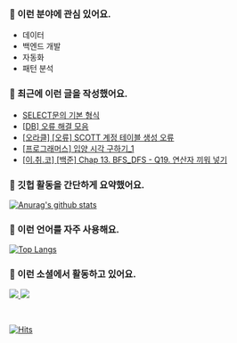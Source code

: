 ### 📡 이런 분야에 관심 있어요.

- 데이터
- 백엔드 개발
- 자동화
- 패턴 분석

### 📝 최근에 이런 글을 작성했어요.

<!-- BLOG-POST-LIST:START -->
- [SELECT문의 기본 형식](https://blex.me/@mildsalmon/select%EB%AC%B8%EC%9D%98-%EA%B8%B0%EB%B3%B8-%ED%98%95%EC%8B%9D)
- [[DB] 오류 해결 모음](https://blex.me/@mildsalmon/db-%EC%98%A4%EB%A5%98-%ED%95%B4%EA%B2%B0-%EB%AA%A8%EC%9D%8C)
- [[오라클] [오류] SCOTT 계정 테이블 생성 오류](https://blex.me/@mildsalmon/%EC%98%A4%EB%9D%BC%ED%81%B4-%EC%98%A4%EB%A5%98-scott-%EA%B3%84%EC%A0%95-%ED%85%8C%EC%9D%B4%EB%B8%94-%EC%83%9D%EC%84%B1-%EC%98%A4%EB%A5%98)
- [[프로그래머스] 입양 시각 구하기_1](https://blex.me/@mildsalmon/%ED%94%84%EB%A1%9C%EA%B7%B8%EB%9E%98%EB%A8%B8%EC%8A%A4-%EC%9E%85%EC%96%91-%EC%8B%9C%EA%B0%81-%EA%B5%AC%ED%95%98%EA%B8%B0_1)
- [[이.취.코] [백준] Chap 13. BFS_DFS - Q19. 연산자 끼워 넣기](https://blex.me/@mildsalmon/%EC%9D%B4%EC%B7%A8%EC%BD%94-%EB%B0%B1%EC%A4%80-chap-13-bfs_dfs-q19-%EC%97%B0%EC%82%B0%EC%9E%90-%EB%81%BC%EC%9B%8C-%EB%84%A3%EA%B8%B0)
<!-- BLOG-POST-LIST:END -->

### 📑 깃헙 활동을 간단하게 요약했어요.

[![Anurag's github stats](https://github-readme-stats.vercel.app/api?username=mildsalmon&count_private=false&show_icons=true)](https://github.com/mildsalmon)

### 🥇 이런 언어를 자주 사용해요.

[![Top Langs](https://github-readme-stats.vercel.app/api/top-langs/?username=mildsalmon&hide=html)](https://github.com/mildsalmon)

### 🔮 이런 소셜에서 활동하고 있어요.

<p>

<a href="https://blex.me/@mildsalmon">
    <img src="http://img.shields.io/badge/BLOG-black?style=flat-square&logo=bloglovin">
</a>

<a href="https://solved.ac/profile/mildsalmon">
    <img src="http://img.shields.io/badge/backjoon-blueviolet?logo=Experts Exchange">
</a>

<p>
<br>

[![Hits](https://hits.seeyoufarm.com/api/count/incr/badge.svg?url=https%3A%2F%2Fgithub.com%2Fmildsalmon)](https://hits.seeyoufarm.com)

